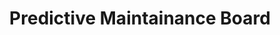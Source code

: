 ---
layout: article
title: Predictive Maintainance Board
description: 
  - This board shows some information about how a machine is in shape.
lang: en
weight: 2000
isDraft: true
ref: Predictive-Maintainance-Board
category:
  - Recommended
  - Logistics
  - Warehouse
  - KPI
image: Predictive-Maintainance-Board.png
image_thumbnail: Predictive-Maintainance-Board_thumbnail.png
download: Predictive-Maintainance-Board.pbmx
overview_description:
overview_benefits:
overview_data_sources:
---